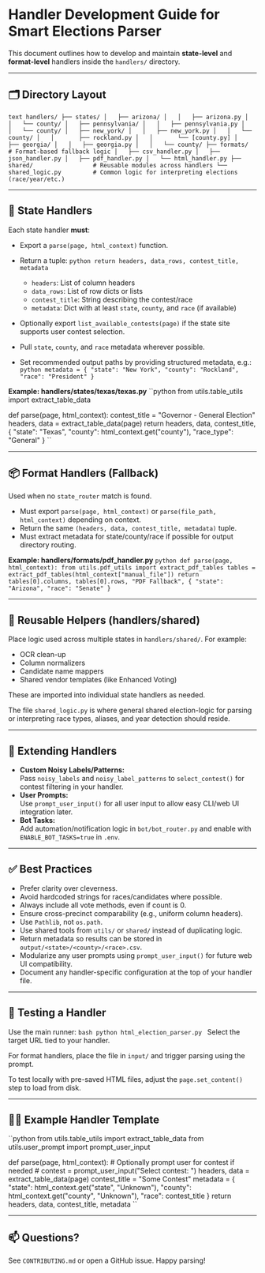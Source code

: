 # Handler Development Guide for Smart Elections Parser

This document outlines how to develop and maintain **state-level** and **format-level** handlers inside the `handlers/` directory.

---

## 🗂 Directory Layout

``text
handlers/
├── states/
│   ├── arizona/
│   │   ├── arizona.py
│   │   └── county/
│   ├── pennsylvania/
│   │   ├── pennsylvania.py
│   │   └── county/
│   ├── new_york/
│   │   ├── new_york.py
│   │   └── county/
│   │       ├── rockland.py
│   │       └── [county.py]
│   ├── georgia/
│   │   ├── georgia.py
│   │   └── county/
├── formats/                # Format-based fallback logic
│   ├── csv_handler.py
│   ├── json_handler.py
│   ├── pdf_handler.py
│   └── html_handler.py
├── shared/                 # Reusable modules across handlers
└── shared_logic.py         # Common logic for interpreting elections (race/year/etc.)
``

---

## 📘 State Handlers

Each state handler **must**:

- Export a `parse(page, html_context)` function.
- Return a tuple:
  ``python
  return headers, data_rows, contest_title, metadata
  ``
  - `headers`: List of column headers
  - `data_rows`: List of row dicts or lists
  - `contest_title`: String describing the contest/race
  - `metadata`: Dict with at least `state`, `county`, and `race` (if available)

- Optionally export `list_available_contests(page)` if the state site supports user contest selection.
- Pull `state`, `county`, and `race` metadata wherever possible.
- Set recommended output paths by providing structured metadata, e.g.:
  ``python
  metadata = {
    "state": "New York",
    "county": "Rockland",
    "race": "President"
  }
  ``

**Example: handlers/states/texas/texas.py**
``python
from utils.table_utils import extract_table_data

def parse(page, html_context):
    contest_title = "Governor - General Election"
    headers, data = extract_table_data(page)
    return headers, data, contest_title, {
        "state": "Texas",
        "county": html_context.get("county"),
        "race_type": "General"
    }
``

---

## 📦 Format Handlers (Fallback)

Used when no `state_router` match is found.

- Must export `parse(page, html_context)` or `parse(file_path, html_context)` depending on context.
- Return the same `(headers, data, contest_title, metadata)` tuple.
- Must extract metadata for state/county/race if possible for output directory routing.

**Example: handlers/formats/pdf_handler.py**
``python
def parse(page, html_context):
    from utils.pdf_utils import extract_pdf_tables
    tables = extract_pdf_tables(html_context["manual_file"])
    return tables[0].columns, tables[0].rows, "PDF Fallback", {
        "state": "Arizona",
        "race": "Senate"
    }
``

---

## 🔁 Reusable Helpers (handlers/shared)

Place logic used across multiple states in `handlers/shared/`. For example:

- OCR clean-up
- Column normalizers
- Candidate name mappers
- Shared vendor templates (like Enhanced Voting)

These are imported into individual state handlers as needed.

The file `shared_logic.py` is where general shared election-logic for parsing or interpreting race types, aliases, and year detection should reside.

---

## 🧩 Extending Handlers

- **Custom Noisy Labels/Patterns:**  
  Pass `noisy_labels` and `noisy_label_patterns` to `select_contest()` for contest filtering in your handler.
- **User Prompts:**  
  Use `prompt_user_input()` for all user input to allow easy CLI/web UI integration later.
- **Bot Tasks:**  
  Add automation/notification logic in `bot/bot_router.py` and enable with `ENABLE_BOT_TASKS=true` in `.env`.

---

## ✅ Best Practices

- Prefer clarity over cleverness.
- Avoid hardcoded strings for races/candidates where possible.
- Always include all vote methods, even if count is 0.
- Ensure cross-precinct comparability (e.g., uniform column headers).
- Use `Pathlib`, not `os.path`.
- Use shared tools from `utils/` or `shared/` instead of duplicating logic.
- Return metadata so results can be stored in `output/<state>/<county>/<race>.csv`.
- Modularize any user prompts using `prompt_user_input()` for future web UI compatibility.
- Document any handler-specific configuration at the top of your handler file.

---

## 🧪 Testing a Handler

Use the main runner:
``bash
python html_election_parser.py
``
Select the target URL tied to your handler.

For format handlers, place the file in `input/` and trigger parsing using the prompt.

To test locally with pre-saved HTML files, adjust the `page.set_content()` step to load from disk.

---

## 🧑‍💻 Example Handler Template

``python
from utils.table_utils import extract_table_data
from utils.user_prompt import prompt_user_input

def parse(page, html_context):
    # Optionally prompt user for contest if needed
    # contest = prompt_user_input("Select contest: ")
    headers, data = extract_table_data(page)
    contest_title = "Some Contest"
    metadata = {
        "state": html_context.get("state", "Unknown"),
        "county": html_context.get("county", "Unknown"),
        "race": contest_title
    }
    return headers, data, contest_title, metadata
``

---

## 📫 Questions?

See `CONTRIBUTING.md` or open a GitHub issue. Happy parsing!

